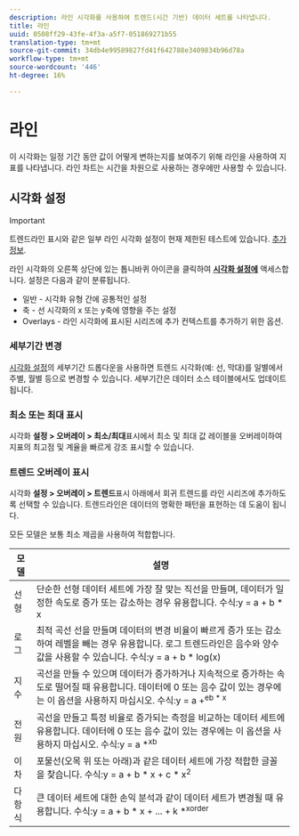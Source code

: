 ```yaml
---
description: 라인 시각화를 사용하여 트렌드(시간 기반) 데이터 세트를 나타냅니다.
title: 라인
uuid: 0508ff29-43fe-4f3a-a5f7-051869271b55
translation-type: tm+mt
source-git-commit: 34db4e99589827fd41f642788e3409834b96d78a
workflow-type: tm+mt
source-wordcount: '446'
ht-degree: 16%

---
```



# 라인

이 시각화는 일정 기간 동안 값이 어떻게 변하는지를 보여주기 위해 라인을 사용하여 지표를 나타냅니다. 라인 차트는 시간을 차원으로 사용하는 경우에만 사용할 수 있습니다.

## 시각화 설정

>[!IMPORTANT]
>
> 트렌드라인 표시와 같은 일부 라인 시각화 설정이 현재 제한된 테스트에 있습니다. [추가 정보](https://docs.adobe.com/content/help/ko-KR/analytics/landing/an-releases.html).

라인 시각화의 오른쪽 상단에 있는 톱니바퀴 아이콘을 클릭하여 [**시각화 설정에**](https://docs.adobe.com/content/help/en/analytics/analyze/analysis-workspace/visualizations/freeform-analysis-visualizations.html#section_D3BB5042A92245D8BF6BCF072C66624B) 액세스합니다. 설정은 다음과 같이 분류됩니다.

* 일반 - 시각화 유형 간에 공통적인 설정
* 축 - 선 시각화의 x 또는 y축에 영향을 주는 설정
* Overlays - 라인 시각화에 표시된 시리즈에 추가 컨텍스트를 추가하기 위한 옵션.

### 세부기간 변경

[시각화 설정](/help/analyze/analysis-workspace/visualizations/freeform-analysis-visualizations.md#section_D3BB5042A92245D8BF6BCF072C66624B)의 세부기간 드롭다운을 사용하면 트렌드 시각화(예: 선, 막대)를 일별에서 주별, 월별 등으로 변경할 수 있습니다. 세부기간은 데이터 소스 테이블에서도 업데이트됩니다.

### 최소 또는 최대 표시

시각화 **설정 > 오버레이 > 최소/최대**&#x200B;표시에서 최소 및 최대 값 레이블을 오버레이하여 지표의 최고점 및 계율을 빠르게 강조 표시할 수 있습니다.

### 트렌드 오버레이 표시

시각화 **설정 > 오버레이 > 트렌드**&#x200B;표시 아래에서 회귀 트렌드를 라인 시리즈에 추가하도록 선택할 수 있습니다. 트렌드라인은 데이터의 명확한 패턴을 표현하는 데 도움이 됩니다.

모든 모델은 보통 최소 제곱을 사용하여 적합합니다.

| 모델 | 설명 |
|---|---|
| 선형 | 단순한 선형 데이터 세트에 가장 잘 맞는 직선을 만들며, 데이터가 일정한 속도로 증가 또는 감소하는 경우 유용합니다. 수식:y = a + b * x |
| 로그 | 최적 곡선 선을 만들며 데이터의 변경 비율이 빠르게 증가 또는 감소하여 레벨을 빼는 경우 유용합니다. 로그 트렌드라인은 음수와 양수 값을 사용할 수 있습니다. 수식:y = a + b * log(x) |
| 지수 | 곡선을 만들 수 있으며 데이터가 증가하거나 지속적으로 증가하는 속도로 떨어질 때 유용합니다. 데이터에 0 또는 음수 값이 있는 경우에는 이 옵션을 사용하지 마십시오. 수식:y = a +<sup>eb * x |
| 전원 | 곡선을 만들고 특정 비율로 증가되는 측정을 비교하는 데이터 세트에 유용합니다. 데이터에 0 또는 음수 값이 있는 경우에는 이 옵션을 사용하지 마십시오. 수식:y = a *<sup>xb |
| 이차 | 포물선(오목 위 또는 아래)과 같은 데이터 세트에 가장 적합한 글꼴을 찾습니다. 수식:y = a + b * x + c * x<sup>2 |
| 다항식 | 큰 데이터 세트에 대한 손익 분석과 같이 데이터 세트가 변경될 때 유용합니다. 수식:y = a + b * x + ... + k *<sup>xorder |
